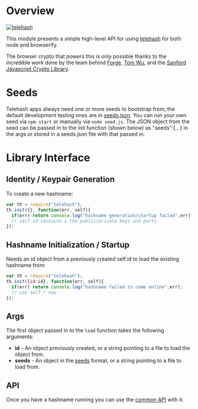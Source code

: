 # Overview

[![telehash](https://nodei.co/npm/telehash.png)](https://nodei.co/npm/telehash/)
	
This module presents a simple high-level API for using [telehash](https://github.com/telehash/telehash.org/blob/master/protocol.md) for both node and browserify.

The browser crypto that powers this is only possible thanks to the incredible work done by the team behind [Forge](https://github.com/digitalbazaar/forge), [Tom Wu](http://www-cs-students.stanford.edu/~tjw/), and the [Sanford Javascript Crypto Library](https://github.com/bitwiseshiftleft/sjcl).

# Seeds

Telehash apps always need one or more seeds to bootstrap from, the default development testing ones are in [seeds.json](https://github.com/quartzjer/telehash-seeds/blob/master/seeds.json).  You can run your own seed via `npm start` or manually via `node seed.js`.  The JSON object from the seed can be passed in to the init function (shown below) as "seeds":{...} in the args or stored in a seeds.json file with that passed in.

# Library Interface

## Identity / Keypair Generation

To create a new hashname:

```js
var th = require("telehash");
th.init({}, function(err, self){
  if(err) return console.log("hashname generation/startup failed",err);
  // self.id contains a the public/private keys and parts
});
```

## Hashname Initialization / Startup

Needs an id object from a previously created self.id to load the existing hashname from:

```js
var th = require("telehash");
th.init({id:id}, function(err, self){
  if(err) return console.log("hashname failed to come online",err);
  // use self.* now
});
```

## Args

The first object passed in to the `load` function takes the following arguments:

* **id** - An object previously created, or a string pointing to a file to load the object from.
* **seeds** - An object in the [seeds](https://github.com/telehash/telehash.org/blob/master/seeds.md) format, or a string pointing to a file to load from.

## API

Once you have a hashname running you can use the [common API](https://github.com/telehash/thjs#API) with it.
